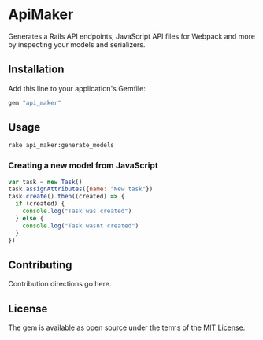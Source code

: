 # ApiMaker

Generates a Rails API endpoints, JavaScript API files for Webpack and more by inspecting your models and serializers.

## Installation
Add this line to your application's Gemfile:

```ruby
gem "api_maker"
```

## Usage

```bash
rake api_maker:generate_models
```

### Creating a new model from JavaScript

```js
var task = new Task()
task.assignAttributes({name: "New task"})
task.create().then((created) => {
  if (created) {
    console.log("Task was created")
  } else {
    console.log("Task wasnt created")
  }
})
```

## Contributing
Contribution directions go here.

## License
The gem is available as open source under the terms of the [MIT License](https://opensource.org/licenses/MIT).
